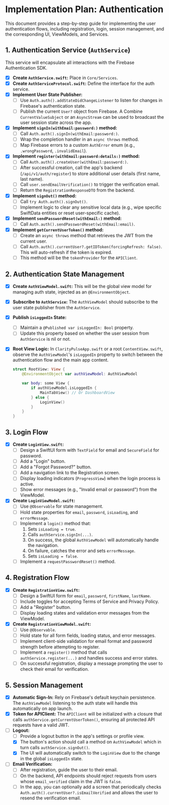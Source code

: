 # Implementation Plan: Authentication

This document provides a step-by-step guide for implementing the user authentication flows, including registration, login, session management, and the corresponding UI, ViewModels, and Services.

## 1. Authentication Service (`AuthService`)

This service will encapsulate all interactions with the Firebase Authentication SDK.

- [x] **Create `AuthService.swift`:** Place in `Core/Services`.
- [x] **Create `AuthServiceProtocol.swift`:** Define the interface for the auth service.
- [x] **Implement User State Publisher:**
    - [ ] Use `Auth.auth().addStateDidChangeListener` to listen for changes in Firebase's authentication state.
    - [ ] Publish the current `User?` object from Firebase. A Combine `CurrentValueSubject` or an `AsyncStream` can be used to broadcast the user session state across the app.
- [x] **Implement `signIn(withEmail:password:)` method:**
    - [ ] Call `Auth.auth().signIn(withEmail:password:)`.
    - [ ] Wrap the completion handler in an `async throws` method.
    - [ ] Map Firebase errors to a custom `AuthError` enum (e.g., `.wrongPassword`, `.invalidEmail`).
- [x] **Implement `register(withEmail:password:details:)` method:**
    - [ ] Call `Auth.auth().createUser(withEmail:password:)`.
    - [ ] After successful creation, call the app's backend (`/api/v1/auth/register`) to store additional user details (first name, last name).
    - [ ] Call `user.sendEmailVerification()` to trigger the verification email.
    - [ ] Return the `RegistrationResponseDTO` from the backend.
- [x] **Implement `signOut()` method:**
    - [ ] Call `try Auth.auth().signOut()`.
    - [ ] Implement logic to clear any sensitive local data (e.g., wipe specific SwiftData entities or reset user-specific cache).
- [x] **Implement `sendPasswordReset(withEmail:)` method:**
    - [ ] Call `Auth.auth().sendPasswordReset(withEmail:email)`.
- [x] **Implement `getCurrentUserToken()` method:**
    - [ ] Create an `async throws` method that retrieves the JWT from the current user.
    - [ ] Call `Auth.auth().currentUser?.getIDToken(forcingRefresh: false)`. This will auto-refresh if the token is expired.
    - [ ] This method will be the `tokenProvider` for the `APIClient`.

## 2. Authentication State Management

- [x] **Create `AuthViewModel.swift`:** This will be the global view model for managing auth state, injected as an `@EnvironmentObject`.
- [x] **Subscribe to `AuthService`:** The `AuthViewModel` should subscribe to the user state publisher from the `AuthService`.
- [x] **Publish `isLoggedIn` State:**
    - [ ] Maintain a `@Published var isLoggedIn: Bool` property.
    - [ ] Update this property based on whether the user session from `AuthService` is nil or not.
- [x] **Root View Logic:** In `ClarityPulseApp.swift` or a root `ContentView.swift`, observe the `AuthViewModel`'s `isLoggedIn` property to switch between the authentication flow and the main app content.

    ```swift
    struct RootView: View {
        @EnvironmentObject var authViewModel: AuthViewModel

        var body: some View {
            if authViewModel.isLoggedIn {
                MainTabView() // Or DashboardView
            } else {
                LoginView()
            }
        }
    }
    ```

## 3. Login Flow

- [x] **Create `LoginView.swift`:**
    - [ ] Design a SwiftUI form with `TextField` for email and `SecureField` for password.
    - [ ] Add a "Login" button.
    - [ ] Add a "Forgot Password?" button.
    - [ ] Add a navigation link to the Registration screen.
    - [ ] Display loading indicators (`ProgressView`) when the login process is active.
    - [ ] Show error messages (e.g., "Invalid email or password") from the ViewModel.
- [x] **Create `LoginViewModel.swift`:**
    - [ ] Use `@Observable` for state management.
    - [ ] Hold state properties for `email`, `password`, `isLoading`, and `errorMessage`.
    - [ ] Implement a `login()` method that:
        1. Sets `isLoading = true`.
        2. Calls `authService.signIn(...)`.
        3. On success, the global `AuthViewModel` will automatically handle the navigation.
        4. On failure, catches the error and sets `errorMessage`.
        5. Sets `isLoading = false`.
    - [ ] Implement a `requestPasswordReset()` method.

## 4. Registration Flow

- [x] **Create `RegistrationView.swift`:**
    - [ ] Design a SwiftUI form for `email`, `password`, `firstName`, `lastName`.
    - [ ] Include toggles for accepting Terms of Service and Privacy Policy.
    - [ ] Add a "Register" button.
    - [ ] Display loading states and validation error messages from the ViewModel.
- [x] **Create `RegistrationViewModel.swift`:**
    - [ ] Use `@Observable`.
    - [ ] Hold state for all form fields, loading status, and error messages.
    - [ ] Implement client-side validation for email format and password strength before attempting to register.
    - [ ] Implement a `register()` method that calls `authService.register(...)` and handles success and error states.
    - [ ] On successful registration, display a message prompting the user to check their email for verification.

## 5. Session Management

- [x] **Automatic Sign-In:** Rely on Firebase's default keychain persistence. The `AuthViewModel` listening to the auth state will handle this automatically on app launch.
- [x] **Token for APIClient:** The `APIClient` will be initialized with a closure that calls `authService.getCurrentUserToken()`, ensuring all protected API requests have a valid JWT.
- [ ] **Logout:**
    - [ ] Provide a logout button in the app's settings or profile view.
    - [x] The button's action should call a method on `AuthViewModel` which in turn calls `authService.signOut()`.
    - [x] The UI will automatically switch to the `LoginView` due to the change in the global `isLoggedIn` state.
- [ ] **Email Verification:**
    - [ ] After registration, guide the user to their email.
    - [ ] On the backend, API endpoints should reject requests from users whose `email_verified` claim in the JWT is `false`.
    - [ ] In the app, you can optionally add a screen that periodically checks `Auth.auth().currentUser?.isEmailVerified` and allows the user to resend the verification email. 